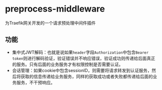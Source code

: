 # preprocess-middleware

为Traefik网关开发的一个请求预处理中间件插件

## 功能

- 集中式JWT解码：也就是说如果`header`字段`Authorization`中包含`Bearer token`则进行解码验证，验证错误并不响应错误，验证成功则传递给后面真正的服务。只有后面的业务服务才有权限控制是否需要认证。
- 会话管理：如果cookie中包含sessionID，则需要将请求转发到认证服务，然后将获取的信息传递给业务服务，同样的获取成功或者失败都传递给后面的业务服务，不干预响应。
